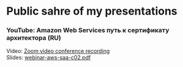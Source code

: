 # Public sahre of my presentations

### YouTube: Amazon Web Services путь к сертификату архитектора (RU)
Video: [Zoom video conference recording](https://youtu.be/3vVUyJRk_TM)\
Slides: [webinar-aws-saa-c02.pdf](./webinar-aws-saa-c02.pdf)
